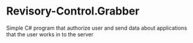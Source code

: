 # Revisory-Control.Grabber
Simple C# program that authorize user and send data about applications that the user works in to the server
